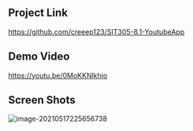 ## Project Link

https://github.com/creeep123/SIT305-8.1-YoutubeApp

## Demo Video

https://youtu.be/0MoKKNlkhio

## Screen Shots

![image-20210517225656738](https://gitee.com/yxon123/gitee-sources/raw/master//Images/image-20210517225656738.png)

